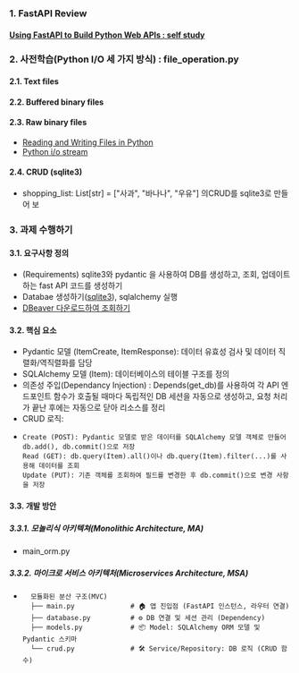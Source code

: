 ### 1. FastAPI Review
#### [Using FastAPI to Build Python Web APIs : self study](https://realpython.com/fastapi-python-web-apis/)

### 2. 사전학습(Python I/O 세 가지 방식) : file_operation.py
#### 2.1. Text files
#### 2.2. Buffered binary files
#### 2.3. Raw binary files
- [Reading and Writing Files in Python ](https://realpython.com/read-write-files-python/)
- [Python i/o stream](https://docs.python.org/ko/3.13/library/io.html)
#### 2.4. CRUD (sqlite3)
- shopping_list: List[str] = ["사과", "바나나", "우유"] 의CRUD를 sqlite3로 만들어 보

### 3. 과제 수행하기 
#### 3.1. 요구사항 정의
- (Requirements) sqlite3와 pydantic 을 사용하여 DB를 생성하고, 조회, 업데이트하는 fast API 코드를 생성하기
- Databae 생성하기([sqlite3](https://docs.python.org/3/contents.html)), sqlalchemy 실행
- [DBeaver 다운로드하여 조회하기](https://dbeaver.io/)

#### 3.2. 핵심 요소
- Pydantic 모델 (ItemCreate, ItemResponse): 데이터 유효성 검사 및 데이터 직렬화/역직렬화를 담당
- SQLAlchemy 모델 (Item): 데이터베이스의 테이블 구조를 정의
- 의존성 주입(Dependancy Injection) : Depends(get_db)를 사용하여 각 API 엔드포인트 함수가 호출될 때마다 독립적인 DB 세션을 자동으로 생성하고, 요청 처리가 끝난 후에는 자동으로 닫아 리소스를 정리
- CRUD 로직:
-     Create (POST): Pydantic 모델로 받은 데이터를 SQLAlchemy 모델 객체로 만들어 db.add(), db.commit()으로 저장
      Read (GET): db.query(Item).all()이나 db.query(Item).filter(...)를 사용해 데이터를 조회
      Update (PUT): 기존 객체를 조회하여 필드를 변경한 후 db.commit()으로 변경 사항을 저장

#### 3.3. 개발 방안  
##### 3.3.1. 모놀리식 아키텍쳐(Monolithic Architecture, MA)
- main_orm.py
##### 3.3.2. 마이크로 서비스 아키텍처(Microservices Architecture, MSA)
-       모듈화된 분산 구조(MVC)
        ├── main.py              # 🏠 앱 진입점 (FastAPI 인스턴스, 라우터 연결)
        ├── database.py          # ⚙️ DB 연결 및 세션 관리 (Dependency)
        ├── models.py            # 📦 Model: SQLAlchemy ORM 모델 및 Pydantic 스키마
        └── crud.py              # 🛠️ Service/Repository: DB 로직 (CRUD 함수)
